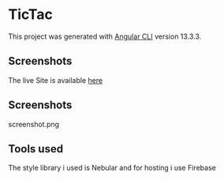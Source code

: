 # TicTac

This project was generated with [Angular CLI](https://github.com/angular/angular-cli) version 13.3.3.

## Screenshots
The live Site is available [here](https://tictac-9032e.web.app/)

## Screenshots
screenshot.png

## Tools used
The style library i used is Nebular and for hosting i use Firebase

